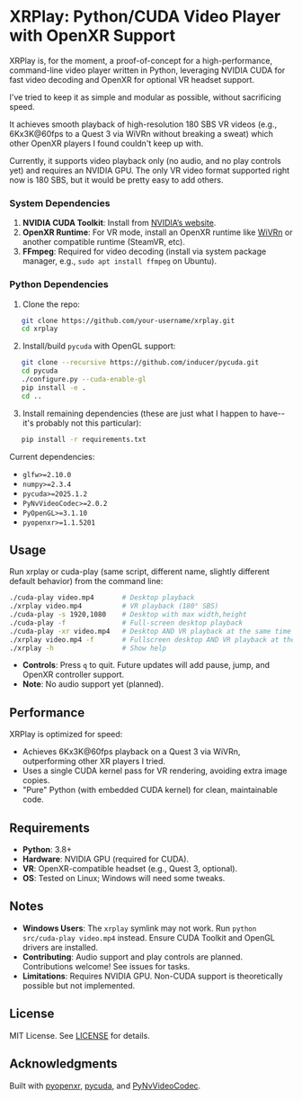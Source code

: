 # XRPlay: Python/CUDA Video Player with OpenXR Support

XRPlay is, for the moment, a proof-of-concept for a high-performance, command-line video player written in Python, leveraging NVIDIA CUDA for fast video decoding and OpenXR for optional VR headset support.

I've tried to keep it as simple and modular as possible, without sacrificing speed.

It achieves smooth playback of high-resolution 180 SBS VR videos (e.g., 6Kx3K@60fps to a Quest 3 via WiVRn without breaking a sweat) which other OpenXR players I found couldn't keep up with.

Currently, it supports video playback only (no audio, and no play controls yet) and requires an NVIDIA GPU.
The only VR video format supported right now is 180 SBS, but it would be pretty easy to add others.

### System Dependencies
1. **NVIDIA CUDA Toolkit**: Install from [NVIDIA’s website](https://developer.nvidia.com/cuda-downloads).
2. **OpenXR Runtime**: For VR mode, install an OpenXR runtime like [WiVRn](https://github.com/WiVRn/WiVRn) or another compatible runtime (SteamVR, etc).
3. **FFmpeg**: Required for video decoding (install via system package manager, e.g., `sudo apt install ffmpeg` on Ubuntu).

### Python Dependencies
1. Clone the repo:
```bash
   git clone https://github.com/your-username/xrplay.git
   cd xrplay
```
2. Install/build `pycuda` with OpenGL support:
```bash
   git clone --recursive https://github.com/inducer/pycuda.git
   cd pycuda
   ./configure.py --cuda-enable-gl
   pip install -e .
   cd ..
```
3. Install remaining dependencies (these are just what I happen to have--it's probably not this particular):
```bash
   pip install -r requirements.txt
```
   Current dependencies:
   - `glfw>=2.10.0`
   - `numpy>=2.3.4`
   - `pycuda>=2025.1.2`
   - `PyNvVideoCodec>=2.0.2`
   - `PyOpenGL>=3.1.10`
   - `pyopenxr>=1.1.5201`

## Usage
Run xrplay or cuda-play (same script, different name, slightly different default behavior) from the command line:
```bash
./cuda-play video.mp4       # Desktop playback
./xrplay video.mp4          # VR playback (180° SBS)
./cuda-play -s 1920,1080    # Desktop with max width,height
./cuda-play -f              # Full-screen desktop playback
./cuda-play -xr video.mp4   # Desktop AND VR playback at the same time
./xrplay video.mp4 -f       # Fullscreen desktop AND VR playback at the same time
./xrplay -h                 # Show help
```

- **Controls**: Press `q` to quit. Future updates will add pause, jump, and OpenXR controller support.
- **Note**: No audio support yet (planned).

## Performance
XRPlay is optimized for speed:
- Achieves 6Kx3K@60fps playback on a Quest 3 via WiVRn, outperforming other XR players I tried.
- Uses a single CUDA kernel pass for VR rendering, avoiding extra image copies.
- "Pure" Python (with embedded CUDA kernel) for clean, maintainable code.

## Requirements
- **Python**: 3.8+
- **Hardware**: NVIDIA GPU (required for CUDA).
- **VR**: OpenXR-compatible headset (e.g., Quest 3, optional).
- **OS**: Tested on Linux; Windows will need some tweaks.

## Notes
- **Windows Users**: The `xrplay` symlink may not work. Run `python src/cuda-play video.mp4` instead. Ensure CUDA Toolkit and OpenGL drivers are installed.
- **Contributing**: Audio support and play controls are planned. Contributions welcome! See issues for tasks.
- **Limitations**: Requires NVIDIA GPU. Non-CUDA support is theoretically possible but not implemented.

## License
MIT License. See [LICENSE](LICENSE) for details.

## Acknowledgments
Built with [pyopenxr](https://github.com/cmbruns/pyopenxr), [pycuda](https://github.com/inducer/pycuda), and [PyNvVideoCodec](https://github.com/NVIDIA/PyNvVideoCodec).


